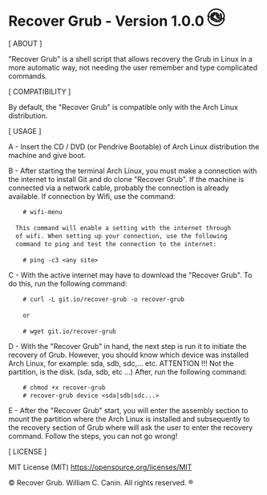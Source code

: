 # Recover Grub - Version 1.0.0 <img src="https://raw.githubusercontent.com/williamcanin/recover-grub/master/logotype/recover-grub-icon.png" alt="Recover Grub Logotype" width="7%" height="7%"/>



[ ABOUT ]

  "Recover Grub" is a shell script that allows recovery the Grub
  in Linux in a more automatic way, not needing the user
  remember and type complicated commands.


[ COMPATIBILITY ]

  By default, the "Recover Grub" is compatible only with the
  Arch Linux distribution.


[ USAGE ]

  A - Insert the CD / DVD (or Pendrive Bootable) of Arch Linux distribution
      the machine and give boot.

  B - After starting the terminal Arch Linux, you must make a connection
      with the internet to install Git and do clone "Recover Grub".
      If the machine is connected via a network cable, probably
      the connection is already available. If connection by Wifi,
      use the command:

        # wifi-menu

      This command will enable a setting with the internet through
      of wifi. When setting up your connection, use the following
      command to ping and test the connection to the internet:

        # ping -c3 <any site>

  C - With the active internet may have to download the
      "Recover Grub". To do this, run the following command:

        # curl -L git.io/recover-grub -o recover-grub

        or

        # wget git.io/recover-grub

  D - With the "Recover Grub" in hand, the next step is run it to
      initiate the recovery of Grub.
      However, you should know which device was installed Arch Linux,
      for example: sda, sdb, sdc,... etc.
      ATTENTION !!! Not the partition, is the disk. (sda, sdb, etc ...)
      After, run the following command:
        
        # chmod +x recover-grub
        # recover-grub device <sda|sdb|sdc...>

  E - After the "Recover Grub" start, you will enter the assembly section
      to mount the partition where the Arch Linux is installed and
      subsequently to the recovery section of Grub where will ask the
      user to enter the recovery command.
      Follow the steps, you can not go wrong!


[ LICENSE ]

  MIT License (MIT)
  https://opensource.org/licenses/MIT


 © Recover Grub. William C. Canin. All rights reserved. ®